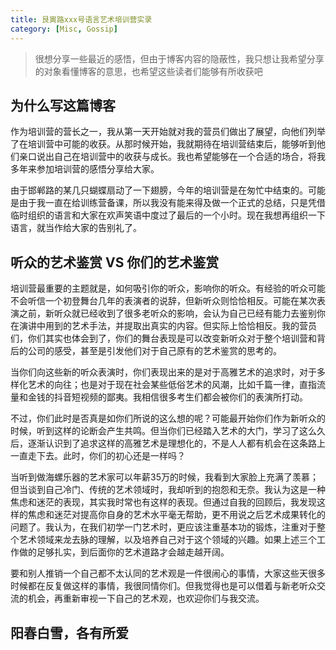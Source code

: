 ```yaml
---
title: 艮寅路xxx号语言艺术培训营实录
category: [Misc, Gossip]
---
```


> 很想分享一些最近的感悟，但由于博客内容的隐蔽性，我只想让我希望分享的对象看懂博客的意思，也希望这些读者们能够有所收获吧

## 为什么写这篇博客

作为培训营的营长之一，我从第一天开始就对我的营员们做出了展望，向他们列举了在培训营中可能的收获。从那时候开始，我就期待在培训营结束后，能够听到他们亲口说出自己在培训营中的收获与成长。我也希望能够在一个合适的场合，将我多年来参加培训营的感悟分享给大家。

由于邯郸路的某几只蝴蝶扇动了一下翅膀，今年的培训营是在匆忙中结束的。可能是由于我一直在给训练营备课，所以我没有能来得及做一个正式的总结，只是凭借临时组织的语言和大家在欢声笑语中度过了最后的一个小时。现在我想再组织一下语言，就当作给大家的告别礼了。

## 听众的艺术鉴赏 VS 你们的艺术鉴赏

培训营最重要的主题就是，如何吸引你的听众，影响你的听众。有经验的听众可能不会听信一个初登舞台几年的表演者的说辞，但新听众则恰恰相反。可能在某次表演之前，新听众就已经收到了很多老听众的影响，会认为自己已经有能力去鉴别你在演讲中用到的艺术手法，并提取出真实的内容。但实际上恰恰相反。我的营员们，你们其实也体会到了，你们的舞台表现是可以改变新听众对于整个培训营和背后的公司的感受，甚至是引发他们对于自己原有的艺术鉴赏的思考的。

当你们向这些新的听众表演时，你们表现出来的是对于高雅艺术的追求时，对于多样化艺术的向往；也是对于现在社会某些低俗艺术的风潮，比如千篇一律，直指流量和金钱的抖音短视频的鄙夷。我相信很多考生们都会被你们的表演所打动。

不过，你们此时是否真是如你们所说的这么想的呢？可能最开始你们作为新听众的时候，听到这样的论断会产生共鸣。但当你们已经踏入艺术的大门，学习了这么久后，逐渐认识到了追求这样的高雅艺术是理想化的，不是人人都有机会在这条路上一直走下去。此时，你们的初心还是一样吗？

当听到做海螺乐器的艺术家可以年薪35万的时候，我看到大家脸上充满了羡慕；但当谈到自己冷门、传统的艺术领域时，我却听到的抱怨和无奈。我认为这是一种焦虑和迷茫的表现，其实我时常也有这样的表现。但通过自我的回顾后，我发现这样的焦虑和迷茫对提高你自身的艺术水平毫无帮助，更不用说之后艺术成果转化的问题了。我认为，在我们初学一门艺术时，更应该注重基本功的锻炼，注重对于整个艺术领域来龙去脉的理解，以及培养自己对于这个领域的兴趣。如果上述三个工作做的足够扎实，到后面你的艺术道路才会越走越开阔。

要和别人推销一个自己都不太认同的艺术观是一件很闹心的事情，大家这些天很多时候都在反复做这样的事情，我很同情你们。但我觉得也是可以借着与新老听众交流的机会，再重新审视一下自己的艺术观，也欢迎你们与我交流。

## 阳春白雪，各有所爱